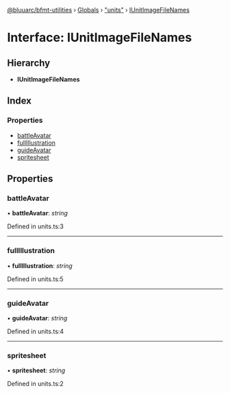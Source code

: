[@bluuarc/bfmt-utilities](../README.md) › [Globals](../globals.md) › ["units"](../modules/_units_.md) › [IUnitImageFileNames](_units_.iunitimagefilenames.md)

# Interface: IUnitImageFileNames

## Hierarchy

* **IUnitImageFileNames**

## Index

### Properties

* [battleAvatar](_units_.iunitimagefilenames.md#battleavatar)
* [fullIllustration](_units_.iunitimagefilenames.md#fullillustration)
* [guideAvatar](_units_.iunitimagefilenames.md#guideavatar)
* [spritesheet](_units_.iunitimagefilenames.md#spritesheet)

## Properties

###  battleAvatar

• **battleAvatar**: *string*

Defined in units.ts:3

___

###  fullIllustration

• **fullIllustration**: *string*

Defined in units.ts:5

___

###  guideAvatar

• **guideAvatar**: *string*

Defined in units.ts:4

___

###  spritesheet

• **spritesheet**: *string*

Defined in units.ts:2
